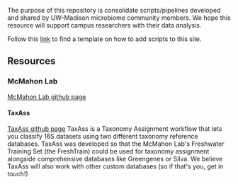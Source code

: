 
The purpose of this repository is consolidate scripts/pipelines developed and shared by UW-Madison microbiome community members. We hope this resource will support campus researchers with their data analysis.    

Follow this [link](https://uw-madison-microbiome-hub.github.io/computational_resources/CONTRIBUTING) to find a template on how to add scripts to this site.

## Resources


### McMahon Lab
[McMahon Lab github page](https://github.com/McMahonLab)

#### TaxAss
[TaxAss github page](https://github.com/McMahonLab/TaxAss)
TaxAss is a Taxonomy Assignment workflow that lets you classify 16S datasets using two different taxonomy reference databases. TaxAss was developed so that the McMahon Lab's Freshwater Training Set (the FreshTrain) could be used for taxonomy assignment alongside comprehensive databases like Greengenes or Silva. We believe TaxAss will also work with other custom databases (so if that's you, get in touch!)
